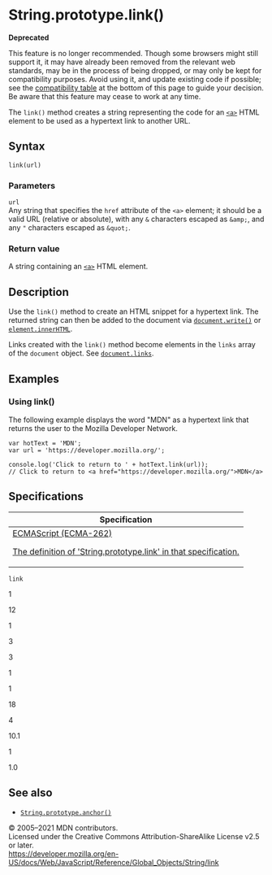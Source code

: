 # String.prototype.link()

**Deprecated**

This feature is no longer recommended. Though some browsers might still support it, it may have already been removed from the relevant web standards, may be in the process of being dropped, or may only be kept for compatibility purposes. Avoid using it, and update existing code if possible; see the [compatibility table](#browser_compatibility) at the bottom of this page to guide your decision. Be aware that this feature may cease to work at any time.

The `link()` method creates a string representing the code for an [`<a>`](https://developer.mozilla.org/en-US/docs/Web/HTML/Element/a) HTML element to be used as a hypertext link to another URL.

## Syntax

    link(url)

### Parameters

`url`  
Any string that specifies the `href` attribute of the `<a>` element; it should be a valid URL (relative or absolute), with any `&` characters escaped as `&amp;`, and any `"` characters escaped as `&quot;`.

### Return value

A string containing an [`<a>`](https://developer.mozilla.org/en-US/docs/Web/HTML/Element/a) HTML element.

## Description

Use the `link()` method to create an HTML snippet for a hypertext link. The returned string can then be added to the document via [`document.write()`](https://developer.mozilla.org/en-US/docs/Web/API/Document/write) or [`element.innerHTML`](https://developer.mozilla.org/en-US/docs/Web/API/Element/innerHTML).

Links created with the `link()` method become elements in the `links` array of the `document` object. See [`document.links`](https://developer.mozilla.org/en-US/docs/Web/API/Document/links).

## Examples

### Using link()

The following example displays the word "MDN" as a hypertext link that returns the user to the Mozilla Developer Network.

    var hotText = 'MDN';
    var url = 'https://developer.mozilla.org/';

    console.log('Click to return to ' + hotText.link(url));
    // Click to return to <a href="https://developer.mozilla.org/">MDN</a>

## Specifications

<table>
<thead>
<tr class="header">
<th>Specification</th>
</tr>
</thead>
<tbody>
<tr class="odd">
<td>
<a href="https://tc39.es/ecma262/#sec-string.prototype.link">ECMAScript (ECMA-262) 
<br/>

<span class="small">The definition of 'String.prototype.link' in that specification.</span>
</a>
</td>
</tr>
</tbody>
</table>

`link`

1

12

1

3

3

1

1

18

4

10.1

1

1.0

## See also

-   [`String.prototype.anchor()`](anchor)

© 2005–2021 MDN contributors.  
Licensed under the Creative Commons Attribution-ShareAlike License v2.5 or later.  
<a href="https://developer.mozilla.org/en-US/docs/Web/JavaScript/Reference/Global_Objects/String/link" class="_attribution-link">https://developer.mozilla.org/en-US/docs/Web/JavaScript/Reference/Global_Objects/String/link</a>

